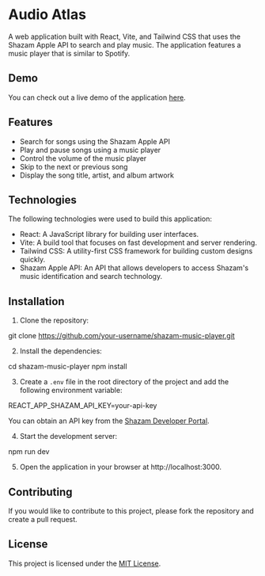 # Audio Atlas

A web application built with React, Vite, and Tailwind CSS that uses the Shazam Apple API to search and play music. The application features a music player that is similar to Spotify.

## Demo

You can check out a live demo of the application [here](https://shazam-music-player.netlify.app/).

## Features

- Search for songs using the Shazam Apple API
- Play and pause songs using a music player
- Control the volume of the music player
- Skip to the next or previous song
- Display the song title, artist, and album artwork

## Technologies

The following technologies were used to build this application:

- React: A JavaScript library for building user interfaces.
- Vite: A build tool that focuses on fast development and server rendering.
- Tailwind CSS: A utility-first CSS framework for building custom designs quickly.
- Shazam Apple API: An API that allows developers to access Shazam's music identification and search technology.

## Installation

1. Clone the repository:

git clone https://github.com/your-username/shazam-music-player.git


2. Install the dependencies:

cd shazam-music-player
npm install

3. Create a `.env` file in the root directory of the project and add the following environment variable:

REACT_APP_SHAZAM_API_KEY=your-api-key

You can obtain an API key from the [Shazam Developer Portal](https://developers.shazam.com/).

4. Start the development server:


npm run dev


5. Open the application in your browser at http://localhost:3000.

## Contributing

If you would like to contribute to this project, please fork the repository and create a pull request.

## License

This project is licensed under the [MIT License](LICENSE).

